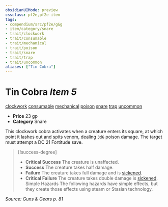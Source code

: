 ```yaml
---
obsidianUIMode: preview
cssclass: pf2e,pf2e-item
tags:
- compendium/src/pf2e/g&g
- item/category/snare
- trait/clockwork
- trait/consumable
- trait/mechanical
- trait/poison
- trait/snare
- trait/trap
- trait/uncommon
aliases: ["Tin Cobra"]
---
```

# Tin Cobra *Item 5*  
[clockwork](../../../rules/traits/clockwork-g-g.md)  [consumable](../../../rules/traits/consumable.md)  [mechanical](../../../rules/traits/mechanical.md)  [poison](../../../rules/traits/poison.md)  [snare](../../../rules/traits/snare.md)  [trap](../../../rules/traits/trap.md)  [uncommon](../../../rules/traits/uncommon.md)  

- **Price** 23 gp
- **Category** Snare

This clockwork cobra activates when a creature enters its square, at which point it lashes out and spits venom, dealing `3d6` poison damage. The target must attempt a DC 21 Fortitude save.

> [!success-degree] 
> - **Critical Success** The creature is unaffected.
> - **Success** The creature takes half damage.
> - **Failure** The creature takes full damage and is [sickened](../../../rules/conditions.md#Sickened).
> - **Critical Failure** The creature takes double damage is [sickened](../../../rules/conditions.md#Sickened). Simple Hazards The following hazards have simple effects, but they create those effects using steam or Stasian technology.

*Source: Guns & Gears p. 81*
